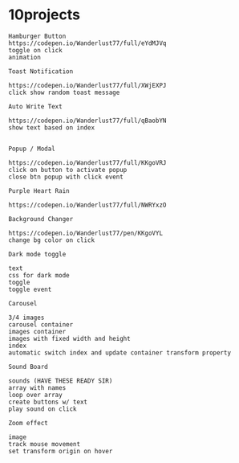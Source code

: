 # 10projects
    Hamburger Button
    https://codepen.io/Wanderlust77/full/eYdMJVq
    toggle on click
    animation

    Toast Notification

    https://codepen.io/Wanderlust77/full/XWjEXPJ
    click show random toast message

    Auto Write Text

    https://codepen.io/Wanderlust77/full/qBaobYN
    show text based on index
    

    Popup / Modal

    https://codepen.io/Wanderlust77/full/KKgoVRJ
    click on button to activate popup
    close btn popup with click event

    Purple Heart Rain

    https://codepen.io/Wanderlust77/full/NWRYxzO

    Background Changer

    https://codepen.io/Wanderlust77/pen/KKgoVYL
    change bg color on click

    Dark mode toggle

    text
    css for dark mode
    toggle
    toggle event

    Carousel

    3/4 images
    carousel container
    images container
    images with fixed width and height
    index
    automatic switch index and update container transform property

    Sound Board

    sounds (HAVE THESE READY SIR)
    array with names
    loop over array
    create buttons w/ text
    play sound on click

    Zoom effect

    image
    track mouse movement
    set transform origin on hover

